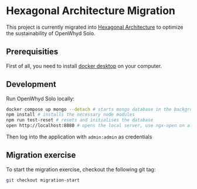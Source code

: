 # Hexagonal Architecture Migration

This project is currently migrated into [Hexagonal Architecture](https://beyondxscratch.com/2017/08/19/hexagonal-architecture-the-practical-guide-for-a-clean-architecture/) to optimize the sustainability of OpenWhyd Solo.

## Prerequisities

First of all, you need to install [docker desktop](https://www.docker.com/products/docker-desktop) on your computer.

## Development

Run OpenWhyd Solo locally:

```bash
docker compose up mongo --detach # starts mongo database in the background
npm install # installs the necessary node modules
npm run test-reset # resets and initialises the database
open http://localhost:8080 # opens the local server, use ngx-open on a linux system.
```

Then log into the application with `admin:admin` as credentials

## Migration exercise

To start the migration exercise, checkout the following git tag:

```bash
git checkout migration-start
```
